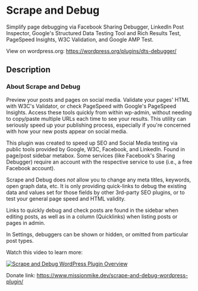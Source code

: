# Scrape and Debug

Simplify page debugging via Facebook Sharing Debugger, LinkedIn Post Inspector, Google's Structured Data Testing Tool and Rich Results Test, PageSpeed Insights, W3C Validation, and Google AMP Test.

View on wordpress.org: https://wordpress.org/plugins/dts-debugger/

## Description

### About Scrape and Debug

Preview your posts and pages on social media. Validate your pages' HTML with W3C's Validator, or check PageSpeed with Google's PageSpeed Insights. Access these tools quickly from within wp-admin, without needing to copy/paste multiple URLs each time to see your results. This utility can seriously speed up your publishing process, especially if you're concerned with how your new posts appear on social media.

This plugin was created to speed up SEO and Social Media testing via public tools provided by Google, W3C, Facebook, and LinkedIn. Found in page/post sidebar metabox. Some services (like Facebook's Sharing Debugger) require an account with the respective service to use (i.e., a free Facebook account).

Scrape and Debug does *not* allow you to change any meta titles, keywords, open graph data, etc. It is only providing quick-links to debug the existing data and values set for those fields by other 3rd-party SEO plugins, or to test your general page speed and HTML validity.

Links to quickly debug and check posts are found in the sidebar when editing posts, as well as in a column (Quicklinks) when listing posts or pages in admin.

In Settings, debuggers can be shown or hidden, or omitted from particular post types.

Watch this video to learn more:

[![Scrape and Debug WordPress Plugin Overview](https://tools.missionmike.dev/thumbnail-generator/fe1gcKVcX6o.jpg?width=1024)](https://www.youtube.com/watch?v=fe1gcKVcX6o "Scrape and Debug WordPress Plugin Overview - Click to Watch!")

Donate link: https://www.missionmike.dev/scrape-and-debug-wordpress-plugin/
